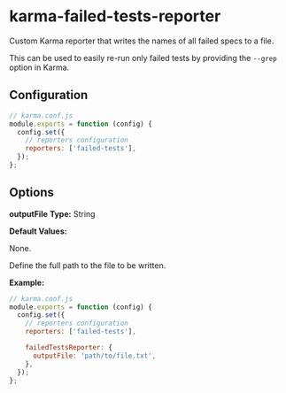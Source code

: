 # karma-failed-tests-reporter

Custom Karma reporter that writes the names of all failed specs to a file.

This can be used to easily re-run only failed tests by providing the `--grep` option in Karma.

## Configuration

```js
// karma.conf.js
module.exports = function (config) {
  config.set({
    // reporters configuration
    reporters: ['failed-tests'],
  });
};
```

## Options

**outputFile**
**Type:** String

**Default Values:**

None.

Define the full path to the file to be written.

**Example:**

```js
// karma.conf.js
module.exports = function (config) {
  config.set({
    // reporters configuration
    reporters: ['failed-tests'],

    failedTestsReporter: {
      outputFile: 'path/to/file.txt',
    },
  });
};
```

